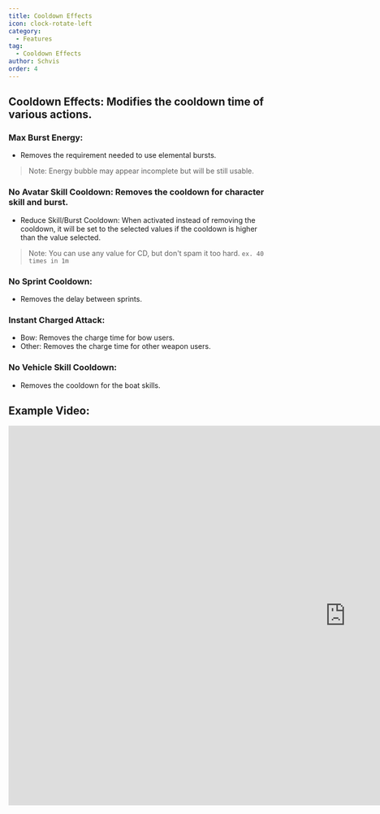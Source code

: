 ```yaml
---
title: Cooldown Effects
icon: clock-rotate-left
category:
  - Features
tag:
  - Cooldown Effects
author: Schvis
order: 4
---
```


## Cooldown Effects: Modifies the cooldown time of various actions.
### Max Burst Energy:
- Removes the requirement needed to use elemental bursts.
> Note: Energy bubble may appear incomplete but will be still usable.
### No Avatar Skill Cooldown: Removes the cooldown for character skill and burst.
- Reduce Skill/Burst Cooldown: When activated instead of removing the cooldown, it will be set to the selected values if the cooldown is higher than the value selected.
> Note: You can use any value for CD, but don't spam it too hard. `ex. 40 times in 1m`
### No Sprint Cooldown:
- Removes the delay between sprints.
### Instant Charged Attack:
- Bow: Removes the charge time for bow users.
- Other: Removes the charge time for other weapon users.
### No Vehicle Skill Cooldown:
- Removes the cooldown for the boat skills.

## Example Video:

<div class="iframe-container"><iframe width="1328" height="747" src="https://www.youtube.com/embed/qv5ykSL3Ojw?list=PL5eI1Tb64p56g27qfYk7VuFTz4FK6YrKa" title="Korepi - Cooldown Effects" frameborder="0" allow="accelerometer; autoplay; clipboard-write; encrypted-media; gyroscope; picture-in-picture; web-share" referrerpolicy="strict-origin-when-cross-origin" allowfullscreen></iframe></div>
